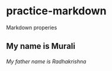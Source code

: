 # practice-markdown
Markdown properies

## My name is Murali

###### My father name is Radhakrishna 
